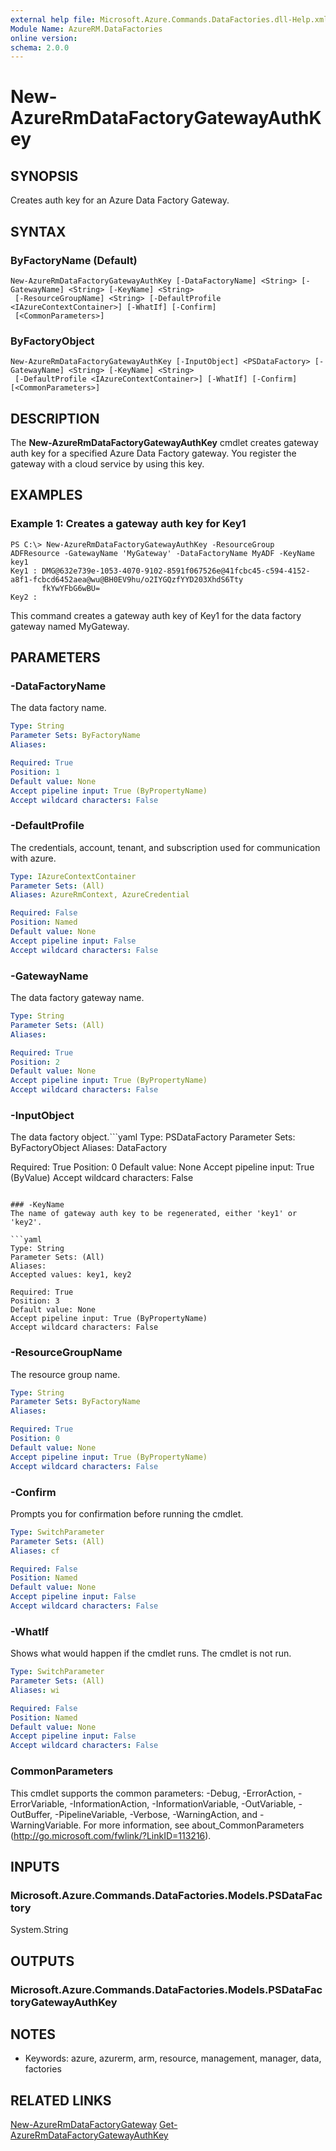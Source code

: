 ```yaml
---
external help file: Microsoft.Azure.Commands.DataFactories.dll-Help.xml
Module Name: AzureRM.DataFactories
online version: 
schema: 2.0.0
---
```


# New-AzureRmDataFactoryGatewayAuthKey

## SYNOPSIS
Creates auth key for an Azure Data Factory Gateway.

## SYNTAX

### ByFactoryName (Default)
```
New-AzureRmDataFactoryGatewayAuthKey [-DataFactoryName] <String> [-GatewayName] <String> [-KeyName] <String>
 [-ResourceGroupName] <String> [-DefaultProfile <IAzureContextContainer>] [-WhatIf] [-Confirm]
 [<CommonParameters>]
```

### ByFactoryObject
```
New-AzureRmDataFactoryGatewayAuthKey [-InputObject] <PSDataFactory> [-GatewayName] <String> [-KeyName] <String>
 [-DefaultProfile <IAzureContextContainer>] [-WhatIf] [-Confirm] [<CommonParameters>]
```

## DESCRIPTION
The **New-AzureRmDataFactoryGatewayAuthKey** cmdlet creates gateway auth key for a specified Azure Data Factory gateway.
You register the gateway with a cloud service by using this key.

## EXAMPLES

### Example 1: Creates a gateway auth key for Key1
```
PS C:\> New-AzureRmDataFactoryGatewayAuthKey -ResourceGroup ADFResource -GatewayName 'MyGateway' -DataFactoryName MyADF -KeyName key1
Key1 : DMG@632e739e-1053-4070-9102-8591f067526e@41fcbc45-c594-4152-a8f1-fcbcd6452aea@wu@BH0EV9hu/o2IYGQzfYYD203XhdS6Tty
       fkYwYFbG6wBU=
Key2 :
```

This command creates a gateway auth key of Key1 for the data factory gateway named MyGateway.

## PARAMETERS

### -DataFactoryName
The data factory name.

```yaml
Type: String
Parameter Sets: ByFactoryName
Aliases: 

Required: True
Position: 1
Default value: None
Accept pipeline input: True (ByPropertyName)
Accept wildcard characters: False
```

### -DefaultProfile
The credentials, account, tenant, and subscription used for communication with azure.

```yaml
Type: IAzureContextContainer
Parameter Sets: (All)
Aliases: AzureRmContext, AzureCredential

Required: False
Position: Named
Default value: None
Accept pipeline input: False
Accept wildcard characters: False
```

### -GatewayName
The data factory gateway name.

```yaml
Type: String
Parameter Sets: (All)
Aliases: 

Required: True
Position: 2
Default value: None
Accept pipeline input: True (ByPropertyName)
Accept wildcard characters: False
```

### -InputObject
The data factory object.```yaml
Type: PSDataFactory
Parameter Sets: ByFactoryObject
Aliases: DataFactory

Required: True
Position: 0
Default value: None
Accept pipeline input: True (ByValue)
Accept wildcard characters: False
```

### -KeyName
The name of gateway auth key to be regenerated, either 'key1' or 'key2'.

```yaml
Type: String
Parameter Sets: (All)
Aliases: 
Accepted values: key1, key2

Required: True
Position: 3
Default value: None
Accept pipeline input: True (ByPropertyName)
Accept wildcard characters: False
```

### -ResourceGroupName
The resource group name.

```yaml
Type: String
Parameter Sets: ByFactoryName
Aliases: 

Required: True
Position: 0
Default value: None
Accept pipeline input: True (ByPropertyName)
Accept wildcard characters: False
```

### -Confirm
Prompts you for confirmation before running the cmdlet.

```yaml
Type: SwitchParameter
Parameter Sets: (All)
Aliases: cf

Required: False
Position: Named
Default value: None
Accept pipeline input: False
Accept wildcard characters: False
```

### -WhatIf
Shows what would happen if the cmdlet runs. The cmdlet is not run.

```yaml
Type: SwitchParameter
Parameter Sets: (All)
Aliases: wi

Required: False
Position: Named
Default value: None
Accept pipeline input: False
Accept wildcard characters: False
```

### CommonParameters
This cmdlet supports the common parameters: -Debug, -ErrorAction, -ErrorVariable, -InformationAction, -InformationVariable, -OutVariable, -OutBuffer, -PipelineVariable, -Verbose, -WarningAction, and -WarningVariable. For more information, see about_CommonParameters (http://go.microsoft.com/fwlink/?LinkID=113216).

## INPUTS

### Microsoft.Azure.Commands.DataFactories.Models.PSDataFactory
System.String

## OUTPUTS

### Microsoft.Azure.Commands.DataFactories.Models.PSDataFactoryGatewayAuthKey

## NOTES
* Keywords: azure, azurerm, arm, resource, management, manager, data, factories

## RELATED LINKS

[New-AzureRmDataFactoryGateway](./New-AzureRmDataFactoryGateway.md)
[Get-AzureRmDataFactoryGatewayAuthKey](./Get-AzureRmDataFactoryGatewayAuthKey.md)

